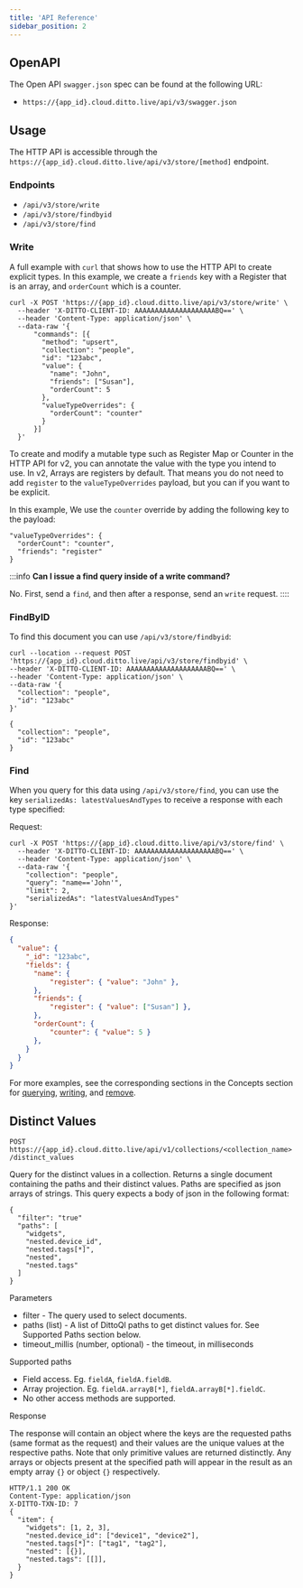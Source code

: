 ```yaml
---
title: 'API Reference'
sidebar_position: 2
---
```


## OpenAPI 

The Open API `swagger.json` spec can be found at the following URL:

* `https://{app_id}.cloud.ditto.live/api/v3/swagger.json`

## Usage

The HTTP API is accessible through the `https://{app_id}.cloud.ditto.live/api/v3/store/[method]` endpoint.

### Endpoints

* `/api/v3/store/write`
* `/api/v3/store/findbyid`
* `/api/v3/store/find`


### Write

A full example with `curl` that shows how to use the HTTP API to create explicit
types. In this example, we create a `friends` key with a Register that is an
array, and `orderCount` which is a counter.


```
curl -X POST 'https://{app_id}.cloud.ditto.live/api/v3/store/write' \
  --header 'X-DITTO-CLIENT-ID: AAAAAAAAAAAAAAAAAAAABQ==' \
  --header 'Content-Type: application/json' \
  --data-raw '{
      "commands": [{
        "method": "upsert",
        "collection": "people",
        "id": "123abc",
        "value": {
          "name": "John",
          "friends": ["Susan"],
          "orderCount": 5
        },
        "valueTypeOverrides": {
          "orderCount": "counter"
        }
      }]
  }'
```

To create and modify a mutable type such as Register Map or Counter in the HTTP API
for v2, you can annotate the value with the type you intend to use. In v2, Arrays are registers by default. That means you do not need to add
`register` to the `valueTypeOverrides` payload, but you can if you want to be
explicit.

In this example, We use the `counter` override by adding the following key to the payload:

```
"valueTypeOverrides": {
  "orderCount": "counter",
  "friends": "register"
}
```

:::info
**Can I issue a find query inside of a write command?**

No. First, send a `find`, and then after a response, send an `write` request.
::::

### FindByID


To find this document you can use `/api/v3/store/findbyid`:
```
curl --location --request POST 'https://{app_id}.cloud.ditto.live/api/v3/store/findbyid' \
--header 'X-DITTO-CLIENT-ID: AAAAAAAAAAAAAAAAAAAABQ==' \
--header 'Content-Type: application/json' \
--data-raw '{
  "collection": "people",
  "id": "123abc"
}'
```

```
{
  "collection": "people",
  "id": "123abc"
}
```

### Find

When you query for this data using `/api/v3/store/find`, you can use the key `serializedAs: latestValuesAndTypes`  to receive a response with each
type specified:

Request:
```
curl -X POST 'https://{app_id}.cloud.ditto.live/api/v3/store/find' \
  --header 'X-DITTO-CLIENT-ID: AAAAAAAAAAAAAAAAAAAABQ==' \
  --header 'Content-Type: application/json' \
  --data-raw '{
    "collection": "people",
    "query": "name=='John'",
    "limit": 2,
    "serializedAs": "latestValuesAndTypes"
}'
```

Response: 

```json
{
  "value": {
    "_id": "123abc",
    "fields": {
      "name": {
          "register": { "value": "John" },
      },
      "friends": {
          "register": { "value": ["Susan"] },
      },
      "orderCount": {
          "counter": { "value": 5 }
      },
    }
  }
}
```

For more examples, see the corresponding sections in the Concepts section for [querying](./common/concepts/querying), [writing](./common/concepts/writing), and [remove](./common/concepts/remove).

## Distinct Values

`POST https://{app_id}.cloud.ditto.live/api/v1/collections/<collection_name>/distinct_values`

Query for the distinct values in a collection. Returns a single document containing the paths and their distinct values.  Paths are specified as json arrays of strings. This query expects a body of json in the following format:

  ```
  {
    "filter": "true"
    "paths": [
      "widgets",
      "nested.device_id",
      "nested.tags[*]",
      "nested",
      "nested.tags"
    ]
  }
  ```
  
  
Parameters

  - filter - The query used to select documents.
  - paths (list) - A list of DittoQl paths to get distinct values for. See Supported Paths section below.
  - timeout_millis (number, optional) - the timeout, in milliseconds

Supported paths

  - Field access. Eg. `fieldA`, `fieldA.fieldB`.
  - Array projection. Eg. `fieldA.arrayB[*]`, `fieldA.arrayB[*].fieldC`.
  - No other access methods are supported.

Response

  The response will contain an object where the keys are the requested paths (same format as the request) and their values are the unique values at the respective paths.
  Note that only primitive values are returned distinctly. Any arrays or objects present at the specified path will appear in the result as an empty array `{}` or object `{}` respectively.

  ```
  HTTP/1.1 200 OK
  Content-Type: application/json
  X-DITTO-TXN-ID: 7
  {
    "item": {
      "widgets": [1, 2, 3],
      "nested.device_id": ["device1", "device2"],
      "nested.tags[*]": ["tag1", "tag2"],
      "nested": [{}],
      "nested.tags": [[]],
    }
  }

  ```
